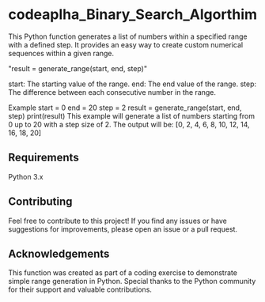 # codeaplha_Binary_Search_Algorthim

This Python function generates a list of numbers within a specified range with a defined step. It provides an easy way to create custom numerical sequences within a given range.

"result = generate_range(start, end, step)"

start: The starting value of the range.
end: The end value of the range.
step: The difference between each consecutive number in the range.

Example
start = 0
end = 20
step = 2
result = generate_range(start, end, step)
print(result)
This example will generate a list of numbers starting from 0 up to 20 with a step size of 2. The output will be:
[0, 2, 4, 6, 8, 10, 12, 14, 16, 18, 20]

## Requirements
Python 3.x

## Contributing
Feel free to contribute to this project! If you find any issues or have suggestions for improvements, please open an issue or a pull request.

## Acknowledgements
This function was created as part of a coding exercise to demonstrate simple range generation in Python. Special thanks to the Python community for their support and valuable contributions.
